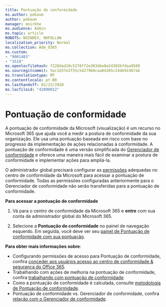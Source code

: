 ```yaml
---
title: Pontuação de conformidade
ms.author: pebaum
author: pebaum
manager: mnirkhe
ms.audience: Admin
ms.topic: article
ROBOTS: NOINDEX, NOFOLLOW
localization_priority: Normal
ms.collection: Adm_O365
ms.custom:
- "9001483"
- "3519"
ms.openlocfilehash: f220dad10c5278ff2e303dbe8e24385bfdaa9589
ms.sourcegitcommit: 5ac1d37e2f55c5427960caa04265c244b91967ab
ms.translationtype: MT
ms.contentlocale: pt-BR
ms.lasthandoff: 02/15/2020
ms.locfileid: "42090012"
---
```

# <a name="compliance-score"></a>Pontuação de conformidade

A pontuação de conformidade da Microsoft (visualização) é um recurso no Microsoft 365 que ajuda você a medir a postura de conformidade da sua organização. Ele usa uma pontuação baseada em risco com base no progresso da implementação de ações relacionadas à conformidade.   A pontuação de conformidade é uma versão simplificada do [Gerenciador de conformidade](https://docs.microsoft.com/en-us/microsoft-365/compliance/compliance-manager-overview) e oferece uma maneira mais fácil de examinar a postura de conformidade e implementar ações para ampliá-la. 

O administrador global precisará configurar as [permissões](https://docs.microsoft.com/en-us/microsoft-365/security/office-365-security/permissions-in-the-security-and-compliance-center) adequadas no centro de conformidade da Microsoft para acessar a pontuação de conformidade.  Todas as permissões configuradas anteriormente para o Gerenciador de conformidade não serão transferidas para a pontuação de conformidade.

**Para acessar a pontuação de conformidade**

1. Vá para o centro de conformidade da Microsoft 365 e **entre** com sua conta de administrador global do Microsoft 365.

2. Selecione a **Pontuação de conformidade** no painel de navegação esquerdo. Em seguida, você deve ver seu [painel de Pontuação de conformidade com sua pontuação](https://docs.microsoft.com/en-us/microsoft-365/compliance/compliance-score-setup#understand-the-compliance-score-dashboard).
 

**Para obter mais informações sobre**:

- Configurando permissões de acesso para Pontuação de conformidade, confira [conceder aos usuários acesso ao centro de conformidade & segurança do Office 365](https://docs.microsoft.com/en-us/microsoft-365/security/office-365-security/grant-access-to-the-security-and-compliance-center).
- Trabalhando com ações de melhoria na pontuação de conformidade, confira [trabalhando com pontuação de conformidade](https://docs.microsoft.com/en-us/microsoft-365/compliance/working-with-compliance-score).
- Como a pontuação de conformidade é calculada, consulte [metodologia de Pontuação de conformidade](https://docs.microsoft.com/en-us/microsoft-365/compliance/compliance-score-methodology).
- Pontuação de conformidade vs. Gerenciador de conformidade, confira [relação com o Gerenciador de conformidade](https://docs.microsoft.com/en-us/microsoft-365/compliance/compliance-score#relationship-to-compliance-manager).

